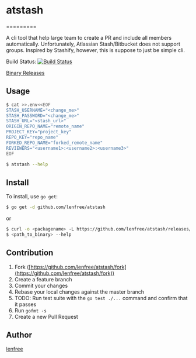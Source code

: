 # atstash
=========

A cli tool that help large team to create a PR and include all members
automatically. Unfortunately, Atlassian Stash/Bitbucket does not support
groups. Inspired by Stashify, however, this is suppose to just be simple
cli.

Build Status: [![Build Status](https://travis-ci.org/lenfree/atstash.svg?branch=master)](https://travis-ci.org/lenfree/atstash)

[Binary Releases](https://github.com/lenfree/atstash/releases)

## Usage

```bash
$ cat >>.env<<EOF
STASH_USERNAME="<change_me>"
STASH_PASSWORD="<change_me>"
STASH_URL="<stash_url>"
ORIGIN_REPO_NAME="remote_name"
PROJECT_KEY="project_key"
REPO_KEY="repo_name"
FORKED_REPO_NAME="forked_remote_name"
REVIEWERS="<username1>:<username2>:<username3>"
EOF

$ atstash --help
```
## Install

To install, use `go get`:

```bash
$ go get -d github.com/lenfree/atstash
```

or 

```bash
$ curl -o <packagename> -L https://github.com/lenfree/atstash/releases/download/<version>/atstash-<darwin|linux>-amd64
$ <path_to_binary> --help
```

## Contribution

1. Fork ([https://github.com/lenfree/atstash/fork](https://github.com/lenfree/atstash/fork))
2. Create a feature branch
3. Commit your changes
4. Rebase your local changes against the master branch
5. TODO: Run test suite with the `go test ./...` command and confirm that it passes
6. Run `gofmt -s`
7. Create a new Pull Request

## Author

[lenfree](https://github.com/lenfree)
